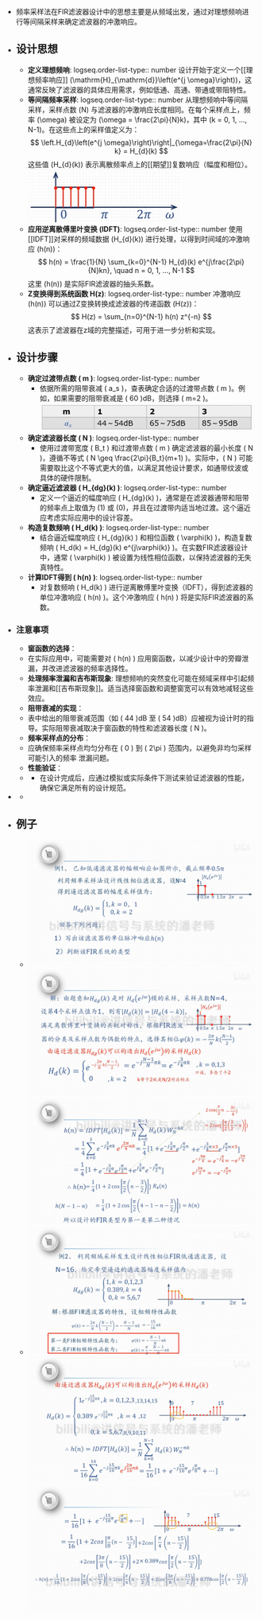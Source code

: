 - 频率采样法在FIR滤波器设计中的思想主要是从频域出发，通过对理想频响进行等间隔采样来确定滤波器的冲激响应。
- ## 设计思想
	- **定义理想频响**:
	  logseq.order-list-type:: number
	  设计开始于定义一个[[理想频率响应]] \(\mathrm{H}_{\mathrm{d}}\left(e^{j \omega}\right)\)，这通常反映了滤波器的具体应用需求，例如低通、高通、带通或带阻特性。
	- **等间隔频率采样**:
	  logseq.order-list-type:: number
	  从理想频响中等间隔采样，采样点数 \(N\) 与滤波器的冲激响应长度相同。在每个采样点上，频率 \(\omega\) 被设定为 \(\omega = \frac{2\pi}{N}k\)，其中 \(k = 0, 1, ..., N-1\)。在这些点上的采样值定义为：
	  $$
	  \left.H_{d}\left(e^{j \omega}\right)\right|_{\omega=\frac{2\pi}{N} k} = H_{d}(k)
	  $$
	  这些值 \(H_{d}(k)\) 表示离散频率点上的[[期望]]复数响应（幅度和相位）。
	  ![image.png](../assets/image_1712897143109_0.png)
	- **应用逆离散傅里叶变换 (IDFT)**:
	  logseq.order-list-type:: number
	  使用[[IDFT]]对采样的频域数据 \(H_{d}(k)\) 进行处理，以得到时间域的冲激响应 \(h(n)\)：
	  $$
	  h(n) = \frac{1}{N} \sum_{k=0}^{N-1} H_{d}(k) e^{j\frac{2\pi}{N}kn}, \quad n = 0, 1, ..., N-1
	  $$
	  这里 \(h(n)\) 是实际FIR滤波器的抽头系数。
	- **Z变换得到系统函数 H(z)**:
	  logseq.order-list-type:: number
	  冲激响应 \(h(n)\) 可以通过Z变换转换成滤波器的传递函数 \(H(z)\)：
	  $$
	  H(z) = \sum_{n=0}^{N-1} h(n) z^{-n}
	  $$
	  这表示了滤波器在z域的完整描述，可用于进一步分析和实现。
- ## 设计步骤
	- **确定过渡带点数 \( m \)**:
	  logseq.order-list-type:: number
		- 依据所需的阻带衰减 \( a_s \)，查表确定合适的过渡带点数 \( m \)。例如，如果需要的阻带衰减是 \( 60 \)dB，则选择 \( m=2 \)。
		  ![image.png](../assets/image_1712899630356_0.png)
	- **确定滤波器长度 \( N \)**:
	  logseq.order-list-type:: number
		- 使用过渡带宽度 \( B_t \) 和过渡带点数 \( m \) 确定滤波器的最小长度 \( N \)，遵循不等式 \( N \geq \frac{2\pi}{B_t}(m+1) \)。实际中，\( N \) 可能需要取比这个不等式更大的值，以满足其他设计要求，如通带纹波或具体的硬件限制。
	- **确定逼近滤波器 \( H_{dg}(k) \)**:
	  logseq.order-list-type:: number
		- 定义一个逼近的幅度响应 \( H_{dg}(k) \)，通常是在滤波器通带和阻带的频率点上取值为 \(1\) 或 \(0\)，并且在过渡带内适当地过渡。这个逼近应考虑实际应用中的设计容差。
	- **构造复数频响 \( H_d(k) \)**:
	  logseq.order-list-type:: number
		- 结合逼近幅度响应 \( H_{dg}(k) \) 和相位函数 \( \varphi(k) \)，构造复数频响 \( H_d(k) = H_{dg}(k) e^{j\varphi(k)} \)。在实数FIR滤波器设计中，通常 \( \varphi(k) \) 被设置为线性相位函数，以保持滤波器的无失真特性。
	- **计算IDFT得到 \( h(n) \)**:
	  logseq.order-list-type:: number
		- 对复数频响 \( H_d(k) \) 进行逆离散傅里叶变换（IDFT），得到滤波器的单位冲激响应 \( h(n) \)。这个冲激响应 \( h(n) \) 将是实际FIR滤波器的系数。
- ### 注意事项
	- **窗函数的选择**：
	- 在实际应用中，可能需要对 \( h(n) \) 应用窗函数，以减少设计中的旁瓣泄漏，并改进滤波器的频率选择性。
	- **处理频率泄漏和吉布斯现象**:
	  理想频响的突然变化可能在频域采样中引起频率泄漏和[[吉布斯现象]]。适当选择窗函数和调整窗宽可以有效地减轻这些效应。
	- **阻带衰减的实现**：
	- 表中给出的阻带衰减范围（如 \( 44 \)dB 至 \( 54 \)dB）应被视为设计时的指导。实际阻带衰减取决于窗函数的特性和滤波器长度 \( N \)。
	- **频率采样点的分布**：
	- 应确保频率采样点均匀分布在 \( 0 \) 到 \( 2\pi \) 范围内，以避免非均匀采样可能引入的频率
	  泄漏问题。
	- **性能验证**：
	- - 在设计完成后，应通过模拟或实际条件下测试来验证滤波器的性能，确保它满足所有的设计规范。
	  <!--Converted by ToLogseq-->
-
	- <!--Converted by ToLogseq-->
- ## 例子
	- ![image.png](../assets/image_1712897364382_0.png)
	  ![image.png](../assets/image_1712897470699_0.png)
	  ![image.png](../assets/image_1712898073187_0.png)
	- ![image.png](../assets/image_1712898547944_0.png)
	  ![image.png](../assets/image_1712898700097_0.png)
	  ![image.png](../assets/image_1712898824357_0.png)